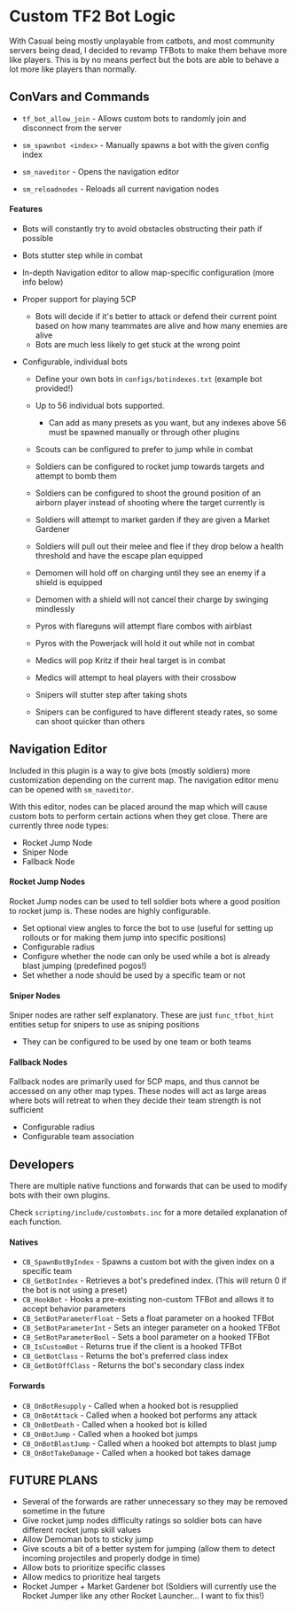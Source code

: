 # Custom TF2 Bot Logic

With Casual being mostly unplayable from catbots, and most community servers being dead, I decided to revamp TFBots to make them behave more like players.
This is by no means perfect but the bots are able to behave a lot more like players than normally.

## ConVars and Commands

- `tf_bot_allow_join` - Allows custom bots to randomly join and disconnect from the server
  
- `sm_spawnbot <index>` - Manually spawns a bot with the given config index
- `sm_naveditor` - Opens the navigation editor
- `sm_reloadnodes` - Reloads all current navigation nodes

#### Features

 - Bots will constantly try to avoid obstacles obstructing their path if possible
 - Bots stutter step while in combat
 - In-depth Navigation editor to allow map-specific configuration (more info below)
 - Proper support for playing 5CP
    - Bots will decide if it's better to attack or defend their current point based on how many teammates are alive and how many enemies are alive
    - Bots are much less likely to get stuck at the wrong point
 
 - Configurable, individual bots
    - Define your own bots in `configs/botindexes.txt` (example bot provided!)
    - Up to 56 individual bots supported.
        - Can add as many presets as you want, but any indexes above 56 must be spawned manually or through other plugins
        
    - Scouts can be configured to prefer to jump while in combat
    - Soldiers can be configured to rocket jump towards targets and attempt to bomb them
    - Soldiers can be configured to shoot the ground position of an airborn player instead of shooting where the target currently is
    - Soldiers will attempt to market garden if they are given a Market Gardener
    - Soldiers will pull out their melee and flee if they drop below a health threshold and have the escape plan equipped
    - Demomen will hold off on charging until they see an enemy if a shield is equipped
    - Demomen with a shield will not cancel their charge by swinging mindlessly
    - Pyros with flareguns will attempt flare combos with airblast
    - Pyros with the Powerjack will hold it out while not in combat
    - Medics will pop Kritz if their heal target is in combat
    - Medics will attempt to heal players with their crossbow
    - Snipers will stutter step after taking shots
    - Snipers can be configured to have different steady rates, so some can shoot quicker than others
    
## Navigation Editor

Included in this plugin is a way to give bots (mostly soldiers) more customization depending on the current map. The navigation editor menu can be opened with `sm_naveditor`.

With this editor, nodes can be placed around the map which will cause custom bots to perform certain actions when they get close. There are currently three node types:
- Rocket Jump Node
- Sniper Node
- Fallback Node

#### Rocket Jump Nodes
Rocket Jump nodes can be used to tell soldier bots where a good position to rocket jump is. These nodes are highly configurable.
 - Set optional view angles to force the bot to use (useful for setting up rollouts or for making them jump into specific positions)
 - Configurable radius
 - Configure whether the node can only be used while a bot is already blast jumping (predefined pogos!)
 - Set whether a node should be used by a specific team or not
 
#### Sniper Nodes
Sniper nodes are rather self explanatory. These are just `func_tfbot_hint` entities setup for snipers to use as sniping positions
 - They can be configured to be used by one team or both teams
 
#### Fallback Nodes
Fallback nodes are primarily used for 5CP maps, and thus cannot be accessed on any other map types. These nodes will act as large areas where bots will retreat to when they decide their team strength is not sufficient
 - Configurable radius
 - Configurable team association

## Developers
There are multiple native functions and forwards that can be used to modify bots with their own plugins.

Check `scripting/include/custombots.inc` for a more detailed explanation of each function.

#### Natives
- `CB_SpawnBotByIndex` - Spawns a custom bot with the given index on a specific team
- `CB_GetBotIndex` - Retrieves a bot's predefined index. (This will return 0 if the bot is not using a preset)
- `CB_HookBot` - Hooks a pre-existing non-custom TFBot and allows it to accept behavior parameters
- `CB_SetBotParameterFloat` - Sets a float parameter on a hooked TFBot
- `CB_SetBotParameterInt` - Sets an integer parameter on a hooked TFBot
- `CB_SetBotParameterBool` - Sets a bool parameter on a hooked TFBot
- `CB_IsCustomBot` - Returns true if the client is a hooked TFBot
- `CB_GetBotClass` - Returns the bot's preferred class index
- `CB_GetBotOffClass` - Returns the bot's secondary class index

#### Forwards
- `CB_OnBotResupply` - Called when a hooked bot is resupplied
- `CB_OnBotAttack` - Called when a hooked bot performs any attack
- `CB_OnBotDeath` - Called when a hooked bot is killed
- `CB_OnBotJump`  - Called when a hooked bot jumps
- `CB_OnBotBlastJump` - Called when a hooked bot attempts to blast jump
- `CB_OnBotTakeDamage` - Called when a hooked bot takes damage


## FUTURE PLANS

- Several of the forwards are rather unnecessary so they may be removed sometime in the future
- Give rocket jump nodes difficulty ratings so soldier bots can have different rocket jump skill values
- Allow Demoman bots to sticky jump
- Give scouts a bit of a better system for jumping (allow them to detect incoming projectiles and properly dodge in time)
- Allow bots to prioritize specific classes
- Allow medics to prioritize heal targets
- Rocket Jumper + Market Gardener bot (Soldiers will currently use the Rocket Jumper like any other Rocket Launcher... I want to fix this!)
